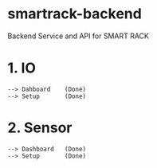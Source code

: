 # smartrack-backend
Backend Service and API for SMART RACK
# 1. IO
    --> Dahboard    (Done)
    --> Setup       (Done)

# 2. Sensor
    --> Dashboard   (Done)
    --> Setup       (Done)



